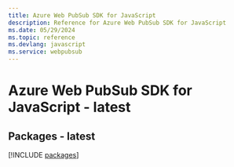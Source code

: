 ```yaml
---
title: Azure Web PubSub SDK for JavaScript
description: Reference for Azure Web PubSub SDK for JavaScript
ms.date: 05/29/2024
ms.topic: reference
ms.devlang: javascript
ms.service: webpubsub
---
```

# Azure Web PubSub SDK for JavaScript - latest
## Packages - latest
[!INCLUDE [packages](web-pubsub-index.md)]